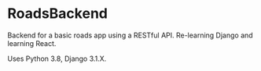 # RoadsBackend
Backend for a basic roads app using a RESTful API. Re-learning Django and learning React.

Uses Python 3.8, Django 3.1.X.
